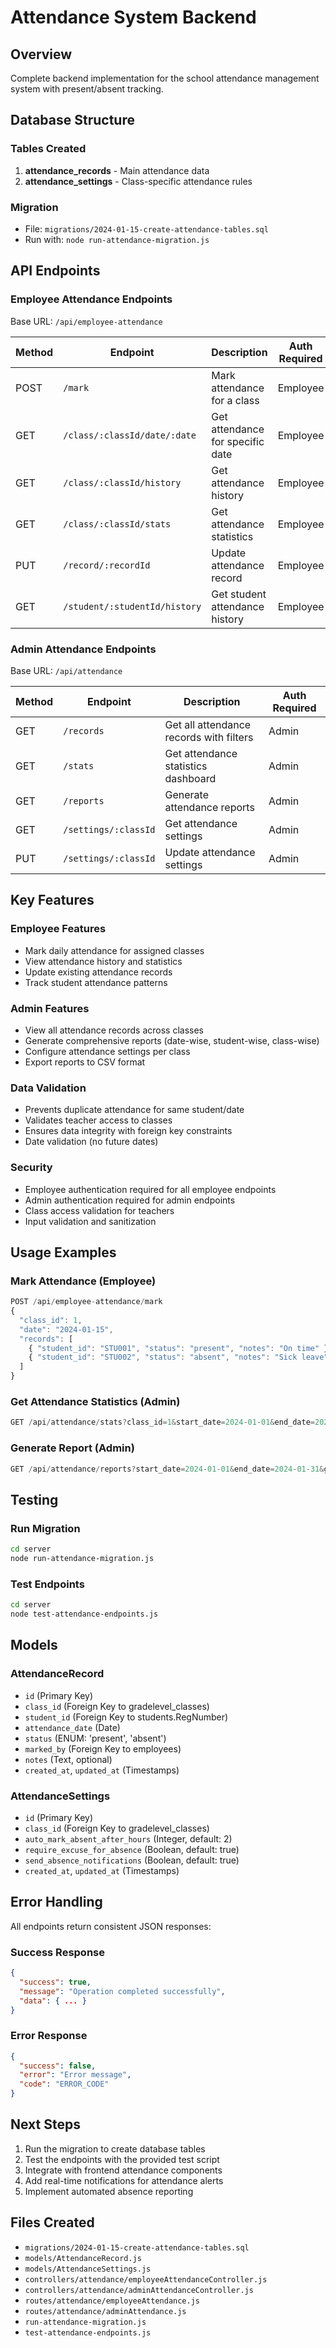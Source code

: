 # Attendance System Backend

## Overview
Complete backend implementation for the school attendance management system with present/absent tracking.

## Database Structure

### Tables Created
1. **attendance_records** - Main attendance data
2. **attendance_settings** - Class-specific attendance rules

### Migration
- File: `migrations/2024-01-15-create-attendance-tables.sql`
- Run with: `node run-attendance-migration.js`

## API Endpoints

### Employee Attendance Endpoints
Base URL: `/api/employee-attendance`

| Method | Endpoint | Description | Auth Required |
|--------|----------|-------------|---------------|
| POST | `/mark` | Mark attendance for a class | Employee |
| GET | `/class/:classId/date/:date` | Get attendance for specific date | Employee |
| GET | `/class/:classId/history` | Get attendance history | Employee |
| GET | `/class/:classId/stats` | Get attendance statistics | Employee |
| PUT | `/record/:recordId` | Update attendance record | Employee |
| GET | `/student/:studentId/history` | Get student attendance history | Employee |

### Admin Attendance Endpoints
Base URL: `/api/attendance`

| Method | Endpoint | Description | Auth Required |
|--------|----------|-------------|---------------|
| GET | `/records` | Get all attendance records with filters | Admin |
| GET | `/stats` | Get attendance statistics dashboard | Admin |
| GET | `/reports` | Generate attendance reports | Admin |
| GET | `/settings/:classId` | Get attendance settings | Admin |
| PUT | `/settings/:classId` | Update attendance settings | Admin |

## Key Features

### Employee Features
- Mark daily attendance for assigned classes
- View attendance history and statistics
- Update existing attendance records
- Track student attendance patterns

### Admin Features
- View all attendance records across classes
- Generate comprehensive reports (date-wise, student-wise, class-wise)
- Configure attendance settings per class
- Export reports to CSV format

### Data Validation
- Prevents duplicate attendance for same student/date
- Validates teacher access to classes
- Ensures data integrity with foreign key constraints
- Date validation (no future dates)

### Security
- Employee authentication required for all employee endpoints
- Admin authentication required for admin endpoints
- Class access validation for teachers
- Input validation and sanitization

## Usage Examples

### Mark Attendance (Employee)
```javascript
POST /api/employee-attendance/mark
{
  "class_id": 1,
  "date": "2024-01-15",
  "records": [
    { "student_id": "STU001", "status": "present", "notes": "On time" },
    { "student_id": "STU002", "status": "absent", "notes": "Sick leave" }
  ]
}
```

### Get Attendance Statistics (Admin)
```javascript
GET /api/attendance/stats?class_id=1&start_date=2024-01-01&end_date=2024-01-31
```

### Generate Report (Admin)
```javascript
GET /api/attendance/reports?start_date=2024-01-01&end_date=2024-01-31&group_by=student&format=csv
```

## Testing

### Run Migration
```bash
cd server
node run-attendance-migration.js
```

### Test Endpoints
```bash
cd server
node test-attendance-endpoints.js
```

## Models

### AttendanceRecord
- `id` (Primary Key)
- `class_id` (Foreign Key to gradelevel_classes)
- `student_id` (Foreign Key to students.RegNumber)
- `attendance_date` (Date)
- `status` (ENUM: 'present', 'absent')
- `marked_by` (Foreign Key to employees)
- `notes` (Text, optional)
- `created_at`, `updated_at` (Timestamps)

### AttendanceSettings
- `id` (Primary Key)
- `class_id` (Foreign Key to gradelevel_classes)
- `auto_mark_absent_after_hours` (Integer, default: 2)
- `require_excuse_for_absence` (Boolean, default: true)
- `send_absence_notifications` (Boolean, default: true)
- `created_at`, `updated_at` (Timestamps)

## Error Handling

All endpoints return consistent JSON responses:

### Success Response
```json
{
  "success": true,
  "message": "Operation completed successfully",
  "data": { ... }
}
```

### Error Response
```json
{
  "success": false,
  "error": "Error message",
  "code": "ERROR_CODE"
}
```

## Next Steps

1. Run the migration to create database tables
2. Test the endpoints with the provided test script
3. Integrate with frontend attendance components
4. Add real-time notifications for attendance alerts
5. Implement automated absence reporting

## Files Created

- `migrations/2024-01-15-create-attendance-tables.sql`
- `models/AttendanceRecord.js`
- `models/AttendanceSettings.js`
- `controllers/attendance/employeeAttendanceController.js`
- `controllers/attendance/adminAttendanceController.js`
- `routes/attendance/employeeAttendance.js`
- `routes/attendance/adminAttendance.js`
- `run-attendance-migration.js`
- `test-attendance-endpoints.js`
